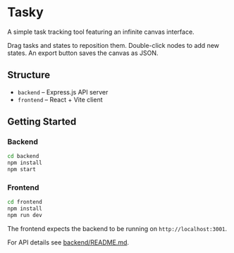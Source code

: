 # Tasky

A simple task tracking tool featuring an infinite canvas interface.

Drag tasks and states to reposition them. Double-click nodes to add new states. An export button saves the canvas as JSON.

## Structure

- `backend` – Express.js API server
- `frontend` – React + Vite client

## Getting Started

### Backend

```bash
cd backend
npm install
npm start
```

### Frontend

```bash
cd frontend
npm install
npm run dev
```

The frontend expects the backend to be running on `http://localhost:3001`.

For API details see [backend/README.md](backend/README.md).
